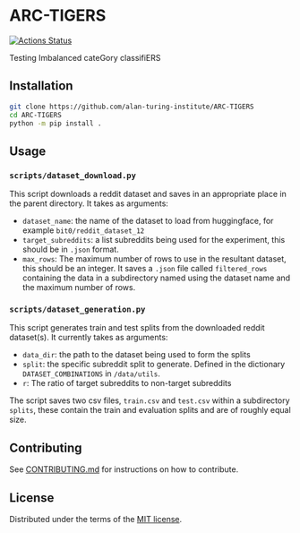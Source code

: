 # ARC-TIGERS

[![Actions Status][actions-badge]][actions-link]

Testing Imbalanced cateGory classifiERS

## Installation

```bash
git clone https://github.com/alan-turing-institute/ARC-TIGERS
cd ARC-TIGERS
python -m pip install .
```

## Usage

### `scripts/dataset_download.py`
This script downloads a reddit dataset and saves in an appropriate place in the parent directory.
It takes as arguments:
- `dataset_name`: the name of the dataset to load from huggingface, for example `bit0/reddit_dataset_12`
- `target_subreddits`: a list subreddits being used for the experiment, this should be in `.json` format.
- `max_rows`: The maximum number of rows to use in the resultant dataset, this should be an integer.
It saves a `.json` file called `filtered_rows` containing the data in a subdirectory named using the dataset name and the maximum number of rows.

### `scripts/dataset_generation.py`
This script generates train and test splits from the downloaded reddit dataset(s).
It currently takes as arguments:
- `data_dir`: the path to the dataset being used to form the splits
- `split`: the specific subreddit split to generate. Defined in the dictionary `DATASET_COMBINATIONS` in `/data/utils`.
- `r`: The ratio of target subreddits to non-target subreddits

The script saves two csv files, `train.csv` and `test.csv` within a subdirectory `splits`, these contain the train and evaluation splits and are of roughly equal size.

## Contributing

See [CONTRIBUTING.md](CONTRIBUTING.md) for instructions on how to contribute.

## License

Distributed under the terms of the [MIT license](LICENSE).


<!-- prettier-ignore-start -->
[actions-badge]:            https://github.com/alan-turing-institute/ARC-TIGERS/workflows/CI/badge.svg
[actions-link]:             https://github.com/alan-turing-institute/ARC-TIGERS/actions
<!-- prettier-ignore-end -->
